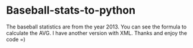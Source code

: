 # Baseball-stats-to-python
The baseball statistics are from the year 2013. You can see the formula to calculate the AVG. I have another version with XML. Thanks and enjoy the code =)
